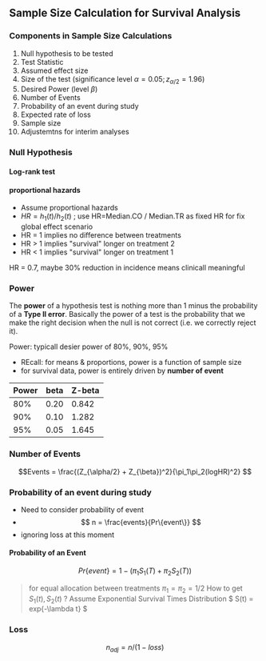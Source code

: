 ## Sample Size Calculation for Survival Analysis

### Components in Sample Size Calculations
1. Null hypothesis to be tested
2. Test Statistic
3. Assumed effect size
4. Size of the test (significance level $\alpha = 0.05; z_{\alpha/2} = 1.96$)
5. Desired Power (level $\beta$)
6. Number of Events
7. Probability of an event during study
8. Expected rate of loss
9. Sample size
10. Adjustemtns for interim analyses

### Null Hypothesis

#### Log-rank test

#### proportional hazards

* Assume proportional hazards
* $HR = h_1(t) / h_2 (t)$ ;  use HR=Median.CO / Median.TR as fixed HR for fix global effect scenario
* HR = 1 implies no difference between treatments
* HR > 1 implies "survival" longer on treatment 2
* HR < 1 implies "survival" longer on treatment 1

HR = 0.7, maybe 30% reduction in incidence means clinicall meaningful

### Power
The **power** of a hypothesis test is nothing more than 1 minus the probability of a **Type II error**. Basically the power of a test is the probability that we make the right decision when the null is not correct (i.e. we correctly reject it).

Power: typicall desier power of  80%, 90%, 95%
- REcall: for means & proportions, power is a function of sample size
- for survival data, power is entirely driven by **number of event**

| Power | beta | Z-beta |
| ----- | ---- | ------ |
| 80%   | 0.20 | 0.842  |
| 90%   | 0.10 | 1.282  |
| 95%   | 0.05 | 1.645  |

### Number of Events

$$Events = \frac{(Z_{\alpha/2} + Z_{\beta})^2}{\pi_1\pi_2(logHR)^2} $$

### Probability of an event during study

* Need to consider probability of event
* $$ n = \frac{events}{Pr\{event\}} $$
* ignoring loss at this moment

#### Probability of an Event

$$ Pr\{event\} = 1 - (\pi_1S_1(T) + \pi_2S_2(T)) $$

> for equal allocation between treatments $\pi_1 = \pi_2 = 1/2$
> How to get $S_1(t) , S_2(t)$ ?  Assume Exponential Survival Times Distribution
> $ S(t) = exp\{-\lambda t\} $

### Loss
$$ n_{adj} = n / (1 - loss) $$














